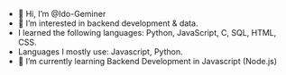 - 👋 Hi, I’m @Ido-Geminer
- 👀 I’m interested in backend development & data.
- I learned the following languages: Python, JavaScript, C, SQL, HTML, CSS.
- Languages I mostly use: Javascript, Python.
- 🌱 I’m currently learning Backend Development in Javascript (Node.js)

<!---
Ido-Geminer/Ido-Geminer is a ✨ special ✨ repository because its `README.md` (this file) appears on your GitHub profile.
You can click the Preview link to take a look at your changes.
--->

